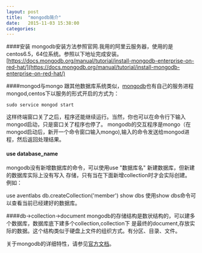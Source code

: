 ```yaml
---
layout: post
title:  "mongodb简介"
date:   2015-11-03 15:38:00
categories:
---
```

####安装
mongodb安装方法参照官网.我用的阿里云服务器，使用的是centos6.5，64位系统。参照以下地址完成安装。 [https://docs.mongodb.org/manual/tutorial/install-mongodb-enterprise-on-red-hat/](https://docs.mongodb.org/manual/tutorial/install-mongodb-enterprise-on-red-hat/)

####mongod与mongo
跟其他数据库系统类似，[mongodb](https://docs.mongodb.org/manual/)也有自己的服务进程mongod,centos下以服务的形式开启的方式为：

    sudo service mongod start

这样终端窗口关了之后，程序还能继续运行。当然，你也可以在命令行下输入mongod启动，只是窗口关了程序也停了。
mongodb的交互程序是mongo（在mongod启动后，新开一个命令窗口输入mongo),输入的命令发送给mongod进程，然后返回处理结果。

#### use database_name
mongodb没有新增数据库的命令，可以使用use "数据库名" 新建数据库，但新建的数据库实际上没有写入
存储，只有当在下面新增collection时才会实际创建。
例如：

   use aventlabs
   db.createCollection('member')
   show dbs
使用show dbs命令可以查看当前已经建好的数据库。

####db->collection->document
mongodb的存储结构是数状结构的，可以建多个数据库，数据库底下建多个collection,collection下
是最终的document,存放实际的数据。这个结构类似于硬盘上文件的组织方式。有分区、目录、文件。

关于mongodb的详细特性，请参见[官方文档](https://docs.mongodb.org/manual/)。
